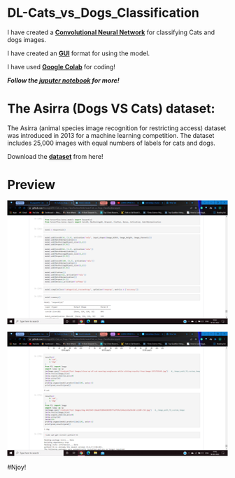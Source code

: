 # DL-Cats_vs_Dogs_Classification

I have created a **[Convolutional Neural Network](https://towardsdatascience.com/a-comprehensive-guide-to-convolutional-neural-networks-the-eli5-way-3bd2b1164a53)** for classifying Cats and dogs images.

I have created an **[GUI](https://github.com/Anuragtsl/DL-Cats_vs_Dogs_Classification/tree/main/GUI)** format for using the model.

I have used **[Google Colab](https://research.google.com/colaboratory/)** for coding!

***Follow the [juputer notebook](https://github.com/Anuragtsl/DL-Cats_vs_Dogs_Classification/blob/main/Cats_vs_Dogs_Classification.ipynb) for more!***

# The Asirra (Dogs VS Cats) dataset:

The Asirra (animal species image recognition for restricting access) dataset was introduced in 2013 for a machine learning competition. The dataset includes 25,000 images with equal numbers of labels for cats and dogs.

Download the **[dataset](https://github.com/Anuragtsl/DL-Cats_vs_Dogs_Classification/blob/main/Dataset.txt)** from here!

# Preview

![Image1](https://github.com/Anuragtsl/DL-Cats_vs_Dogs_Classification/blob/main/image/1.png)

![Image2](https://github.com/Anuragtsl/DL-Cats_vs_Dogs_Classification/blob/main/image/2.png)


#Njoy!
